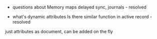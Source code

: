 

* questions about Memory maps delayed sync, journals - resolved

* what's dynamic attributes Is there similar function in active record - resolved

just attributes as document, can be added on the fly 

